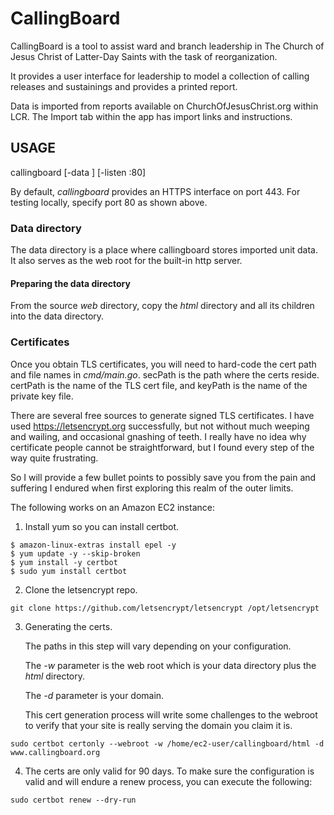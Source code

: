 # CallingBoard

CallingBoard is a tool to assist ward and branch leadership in The Church of Jesus Christ of Latter-Day Saints with 
the task of reorganization.

It provides a user interface for leadership
to model a collection of calling releases and
sustainings and provides a printed report.

Data is imported from reports available on
ChurchOfJesusChrist.org within LCR. The Import tab
within the app has import links and instructions.

## USAGE
callingboard [-data <data path and html files>] [-listen :80]

By default, *callingboard* provides an HTTPS interface
on port 443. For testing locally, specify port 80 as shown above.

### Data directory
The data directory is a place where callingboard stores imported unit data. 
It also serves as the web root for the built-in http server.

#### Preparing the data directory
From the source *web* directory, copy the *html* directory and all its 
children into the data directory.

### Certificates
Once you obtain TLS certificates, you will need to hard-code the
cert path and file names in *cmd/main.go*.
secPath is the path where the certs reside.
certPath is the name of the TLS cert file, and keyPath is the name of the private key file.

There are several free sources to generate signed TLS certificates. 
I have used https://letsencrypt.org successfully, but not without much weeping
and wailing, and occasional gnashing of teeth. I really have no idea
why certificate people cannot be straightforward, but I found
every step of the way quite frustrating.

So I will provide a few bullet points to possibly save you from
the pain and suffering I endured when first exploring this realm
of the outer limits.

The following works on an Amazon EC2 instance:

1. Install yum so you can install certbot.

```
$ amazon-linux-extras install epel -y
$ yum update -y --skip-broken
$ yum install -y certbot
$ sudo yum install certbot
```

2. Clone the letsencrypt repo.

```
git clone https://github.com/letsencrypt/letsencrypt /opt/letsencrypt
```

3. Generating the certs.

    The paths in this step will vary depending on your configuration.
    
    The *-w* parameter is the web root which is your data directory plus the *html* directory.
    
    The *-d* parameter is your domain.

    This cert generation process will write some challenges to the webroot to verify that your site is really serving the domain you claim it is.

```
sudo certbot certonly --webroot -w /home/ec2-user/callingboard/html -d www.callingboard.org
```

4. The certs are only valid for 90 days. To make sure the configuration is 
valid and will endure a renew process, you can execute the following:

```
sudo certbot renew --dry-run
```

